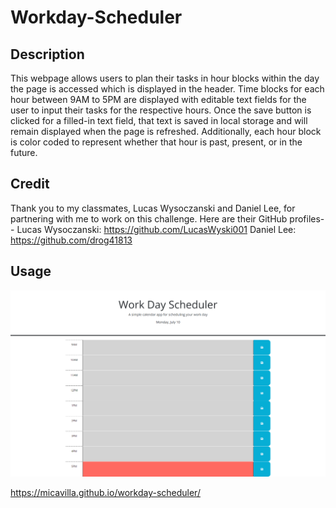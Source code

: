 # Workday-Scheduler

## Description
This webpage allows users to plan their tasks in hour blocks within the day the page is accessed which is displayed in the header. Time blocks for each hour between 9AM to 5PM are displayed with editable text fields for the user to input their tasks for the respective hours. Once the save button is clicked for a filled-in text field, that text is saved in local storage and will remain displayed when the page is refreshed. Additionally, each hour block is color coded to represent whether that hour is past, present, or in the future.

## Credit
Thank you to my classmates, Lucas Wysoczanski and Daniel Lee, for partnering with me to work on this challenge. Here are their GitHub profiles--
Lucas Wysoczanski: https://github.com/LucasWyski001
Daniel Lee: https://github.com/drog41813

## Usage
![Webpage Screenshot](workday-scheduler-screenshot.png)

https://micavilla.github.io/workday-scheduler/